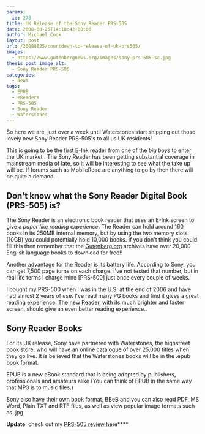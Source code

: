```yaml
---
params:
  id: 278
title: UK Release of the Sony Reader PRS-505
date: 2008-08-25T14:18:42+00:00
author: Michael Cook
layout: post
url: /20080825/countdown-to-release-of-uk-prs505/
images:
  - https://www.gutenbergnews.org/images/sony-prs-505-sc.jpg
thesis_post_image_alt:
  - Sony Reader PRS-505
categories:
  - News
tags:
  - EPUB
  - eReaders
  - PRS-505
  - Sony Reader
  - Waterstones
---
```

So here we are, just over a week until Waterstones start shipping out those lovely new Sony Reader PRS-505's to all us UK residents!

This is going to be the first E-Ink reader from one of the _big boys_ to enter the UK market . The Sony Reader has been getting substantial coverage in mainstream media of late, so it will be interesting to see what the take up will be. If forums such as MobileRead are anything to go by then there will be quite a demand.

## Don't know what the Sony Reader Digital Book (PRS-505) is?

The Sony Reader is an electronic book reader that uses an E-Ink screen to give a _paper like reading experience_. The Reader can hold around 160 books in its 250MB internal memory, but by using the two memory slots (10GB) you could potentially hold 10,000 books. If you don't think you could fill this then remember that the <a title="Gutenberg.org Free eBook Archives" href="http://www.gutenberg.org" rel="nofollow">Gutenberg.org</a> archives have over 20,000 English language books to download for free!!<!--more-->

Another advantage for the Reader is its battery life. According to Sony, you can get 7,500 page turns on each charge. I've not tested that number, but in real life terms I charge mine [PRS-500] just once every couple of weeks.

I bought my PRS-500 when I was in the U.S. at the end of 2006 and have had almost 2 years of use. I've read many PG books and find it gives a great reading experience. The new Reader, with its much brighter and faster screen, should give an even better reading experience..

## Sony Reader Books

For its UK release, Sony have partnered with Waterstones, the highstreet book store, who will have an online catalogue of over 25,000 titles when they go live. It is believed that the Waterstones books will be in the .epub book format.

EPUB is a new eBook standard that is being adopted by publishers, professionals and amateurs alike (You can think of EPUB in the same way that MP3 is to music files.)

Sony also have their own book format, BBeB and you can also read PDF, MS Word, Plain TXT and RTF files, as well as view popular image formats such as .jpg.

**Update**: check out my [PRS-505 review here](/20071003/sony-reader-digital-book-prs-505/)****
